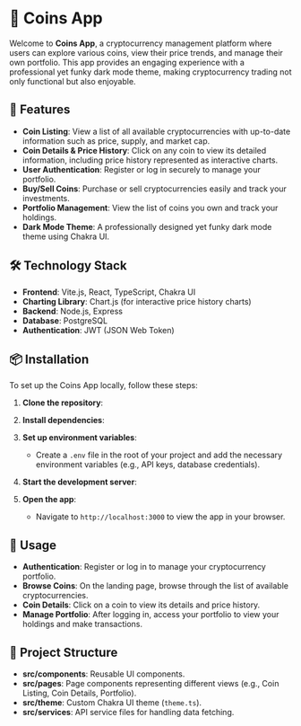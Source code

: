 # 💸 Coins App

Welcome to **Coins App**, a cryptocurrency management platform where users can explore various coins, view their price trends, and manage their own portfolio. This app provides an engaging experience with a professional yet funky dark mode theme, making cryptocurrency trading not only functional but also enjoyable.

## 🚀 Features

- **Coin Listing**: View a list of all available cryptocurrencies with up-to-date information such as price, supply, and market cap.
- **Coin Details & Price History**: Click on any coin to view its detailed information, including price history represented as interactive charts.
- **User Authentication**: Register or log in securely to manage your portfolio.
- **Buy/Sell Coins**: Purchase or sell cryptocurrencies easily and track your investments.
- **Portfolio Management**: View the list of coins you own and track your holdings.
- **Dark Mode Theme**: A professionally designed yet funky dark mode theme using Chakra UI.

## 🛠️ Technology Stack

- **Frontend**: Vite.js, React, TypeScript, Chakra UI
- **Charting Library**: Chart.js (for interactive price history charts)
- **Backend**: Node.js, Express
- **Database**: PostgreSQL
- **Authentication**: JWT (JSON Web Token)

## 📦 Installation

To set up the Coins App locally, follow these steps:

1. **Clone the repository**:

2. **Install dependencies**:

3. **Set up environment variables**:

   - Create a `.env` file in the root of your project and add the necessary environment variables (e.g., API keys, database credentials).

4. **Start the development server**:

5. **Open the app**:

   - Navigate to `http://localhost:3000` to view the app in your browser.

## 🔧 Usage

- **Authentication**: Register or log in to manage your cryptocurrency portfolio.
- **Browse Coins**: On the landing page, browse through the list of available cryptocurrencies.
- **Coin Details**: Click on a coin to view its details and price history.
- **Manage Portfolio**: After logging in, access your portfolio to view your holdings and make transactions.

## 📁 Project Structure

- **src/components**: Reusable UI components.
- **src/pages**: Page components representing different views (e.g., Coin Listing, Coin Details, Portfolio).
- **src/theme**: Custom Chakra UI theme (`theme.ts`).
- **src/services**: API service files for handling data fetching.



